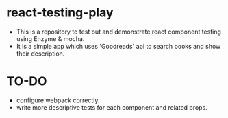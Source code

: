 # react-testing-play
- This is a repository to test out and demonstrate react component testing using Enzyme & mocha.
- It is a simple app which uses 'Goodreads' api to search books and show their description.
# TO-DO
- configure webpack correctly.
- write more descriptive tests for each component and related props.
